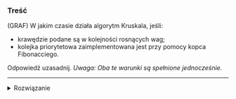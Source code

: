 ### Treść
(GRAF)
W jakim czasie działa algorytm Kruskala, jeśli:
* krawędzie podane są w kolejności rosnących wag;
* kolejka priorytetowa zaimplementowana jest przy pomocy kopca Fibonacciego.

Odpowiedź uzasadnij. *Uwaga: Oba te warunki są spełnione jednocześnie.*

------
<details><summary>Rozwiązanie</summary>
<p>
    
